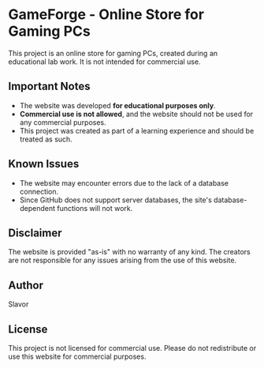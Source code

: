 # GameForge - Online Store for Gaming PCs

This project is an online store for gaming PCs, created during an educational lab work. It is not intended for commercial use.

## Important Notes
- The website was developed **for educational purposes only**.
- **Commercial use is not allowed**, and the website should not be used for any commercial purposes.
- This project was created as part of a learning experience and should be treated as such.

## Known Issues
- The website may encounter errors due to the lack of a database connection.
- Since GitHub does not support server databases, the site's database-dependent functions will not work.

## Disclaimer
The website is provided "as-is" with no warranty of any kind. The creators are not responsible for any issues arising from the use of this website.

## Author
Slavor

## License
This project is not licensed for commercial use. Please do not redistribute or use this website for commercial purposes.
